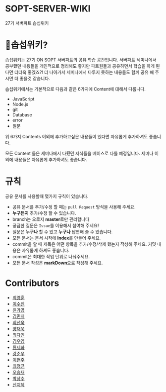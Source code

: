 # SOPT-SERVER-WIKI
27기 서버파트 솝섭위키

# 🤔솝섭위키?
솝섭위키는 27기 ON SOPT 서버파트의 공유 학습 공간입니다. 서버파트 세미나에서 공부했던 내용들을 개인적으로 정리해도 좋지만 파트원들과 공유하면서 학습을 하게 된다면 더더욱 좋겠죠?! 더 나아가서 세미나에서 다루지 못하는 내용들도 함께 공유 해 주시면 더 좋을것 같습니다.

솝섭위키에서는 기본적으로 다음과 같은 6가지에 Content에 대해서 다룹니다.
- JavaScript
- Node.js
- git
- Database
- error
- 질문

위 6가지 Contents 이외에 추가하고싶은 내용들이 있다면 자유롭게 추가하셔도 좋습니다. 

모든 Content 들은 세미나에서 다뤘던 지식들을 베이스로 다룰 예정입니다. 세미나 이외에 내용들은 자유롭게 추가하셔도 좋습니다.


# 규칙
공유 문서를 사용할때 몇가지 규칙이 있습니다.
- 공유 문서를 추가/수정 할 때는 ```pull Request``` 방식을 사용해 주세요.
- **누구든지** 추가/수정 할 수 있습니다.
- branch는 오로지 **master**로만 관리합니다
- 궁금한 질문은 ```Issue```를 이용해서 참여해 주세요!
- 질문은 **누구나** 할 수 있고 **누구나** 답변해 줄 수 있습니다.
- 모든 문서는 문서 시작에 **Index**를 만들어 주세요.
- commit을 할 때 제목은 어떤 항목을 추가/수정/삭제 했는지 작성해 주세요. 커밋 내용은 자유롭게 하셔도 좋습니다.
- commit은 최대한 작업 단위로 나눠주세요.
- 모든 문서 작성은 **markDown**으로 작성해 주세요.

# Contributors
- [최영훈](https://github.com/dudgns3tp)
- [이수진](https://github.com/suzieep)
- [윤가영](https://github.com/kyY00n)
- [김민지](https://github.com/milkyKim)
- [최선욱](https://github.com/seonuk)
- [양재욱](https://github.com/didwodnr123)
- [최다인](https://github.com/DA-IN-droid)
- [김우영](https://github.com/w00ing)
- [류세화](https://github.com/sophryu99)
- [강준우](https://github.com/KangJunewoo)
- [이현주](https://github.com/bokdoll)
- [최정균](https://github.com/wjdrbs96)
- [오승재](https://github.com/oh980225)
- [박상수](https://github.com/epitoneproject)
- [신지혜](https://github.com/NewWisdom)